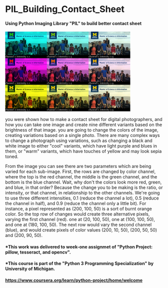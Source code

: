 # PIL_Building_Contact_Sheet
#### Using Python Imaging Library "PIL" to build better contact sheet

<img src="output_image.png" alt="Output" width="400"/>

you were shown how to make a contact sheet for digital photographers, and how you can take one image and create nine different variants based on the brightness of that image. you are going to change the colors of the image, creating variations based on a single photo. There are many complex ways to change a photograph using variations, such as changing a black and white image to either "cool" variants, which have light purple and blues in them, or "warm" variants, which have touches of yellow and may look sepia toned.

From the image you can see there are two parameters which are being varied for each sub-image. First, the rows are changed by color channel, where the top is the red channel, the middle is the green channel, and the bottom is the blue channel. Wait, why don't the colors look more red, green, and blue, in that order? Because the change you to be making is the ratio, or intensity, or that channel, in relationship to the other channels. We're going to use three different intensities, 0.1 (reduce the channel a lot), 0.5 (reduce the channel in half), and 0.9 (reduce the channel only a little bit).
For instance, a pixel represented as (200, 100, 50) is a sort of burnt orange color. So the top row of changes would create three alternative pixels, varying the first channel (red). one at (20, 100, 50), one at (100, 100, 50), and one at (180, 100, 50). The next row would vary the second channel (blue), and would create pixels of color values (200, 10, 50), (200, 50, 50) and (200, 90, 50).


#### *This work was delivered to week-one assignmet of "Python Project: pillow, tesseract, and opencv". 
#### *This course is part of the "Python 3 Programming Specialization" by University of Michigan.
#### https://www.coursera.org/learn/python-project/home/welcome
